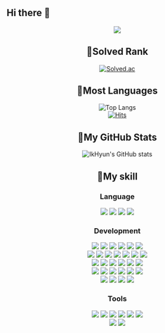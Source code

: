 ## Hi there 👋
<p align='center'>
  <img src="https://capsule-render.vercel.app/api?type=Waving&color=C6FFFF&height=300&section=header&text=IK%20HYUN%20CHO&fontSize=90" />
</p>



<!--
**jih3508/jih3508** is a ✨ _special_ ✨ repository because its `README.md` (this file) appears on your GitHub profile.

Here are some ideas to get you started:

- 🔭 I’m currently working on ...
- 🌱 I’m currently learning ...
- 👯 I’m looking to collaborate on ...
- 🤔 I’m looking for help with ...
- 💬 Ask me about ...
- 📫 How to reach me: ...
- 😄 Pronouns: ...
- ⚡ Fun fact: ...
-->
<div align="center">
  
## 🔔Solved Rank  
  [![Solved.ac](http://mazassumnida.wtf/api/v2/generate_badge?boj=jih3508)](https://solved.ac/jih3508)

## 🔔Most Languages
![Top Langs](https://github-readme-stats.vercel.app/api/top-langs/?username=jih3508&layout=compact&theme=radical)  
[![Hits](https://hits.seeyoufarm.com/api/count/incr/badge.svg?url=https%3A%2F%2Fgithub.com%2Finpink%2Fhit-counter&count_bg=%237ACDD9&title_bg=%23E3CCE0&icon=tencentweibo.svg&icon_color=%23FFFFFF&title=hits&edge_flat=false)](https://hits.seeyoufarm.com)

## 🔔My GitHub Stats
![IkHyun's GitHub stats](https://github-readme-stats.vercel.app/api?username=jih3508&show_icons=true&theme=radical)

## 🔔My skill
<h3 align='center'>Language</h3>
<div align='center'>
  <img src="https://img.shields.io/badge/java-%23007396.svg?&style=for-the-badge&logo=java&logoColor=white" />
  <img src="https://img.shields.io/badge/javascript-%23F7DF1E.svg?&style=for-the-badge&logo=javascript&logoColor=black" />
  <img src="https://img.shields.io/badge/python-%233776AB.svg?&style=for-the-badge&logo=python&logoColor=white" />
  <img src="https://img.shields.io/badge/kotlin-%230095D5.svg?&style=for-the-badge&logo=kotlin&logoColor=white" />
</div>

<h3 align='center'>Development</h3>
<div align='center'>
  <img src="https://img.shields.io/badge/Spring-6DB33F?style=flat-square&logo=Spring&logoColor=white"/>
  <img src="https://img.shields.io/badge/Express-000000?style=flat-square&logo=Express&logoColor=white"/>
  <img src="https://img.shields.io/badge/django-092E20?style=flat-square&logo=django&logoColor=white"/>
  <img src="https://img.shields.io/badge/Flask-000000?style=flat-square&logo=flask&logoColor=white"/>
  <img src="https://img.shields.io/badge/Firebase-FFCA28?style=flat-square&logo=firebase&logoColor=black"/>
  <img src="https://img.shields.io/badge/Node.js-339933?style=flat-square&logo=Node.js&logoColor=white"/>
  <br/>
  <img src="https://img.shields.io/badge/HTML5-E34F26?style=flat-square&logo=html5&logoColor=white"/>
  <img src="https://img.shields.io/badge/CSS3-1572B6?style=flat-square&logo=css3&logoColor=white"/>
  <img src="https://img.shields.io/badge/jQuery-0769AD?style=flat-square&logo=jQuery&logoColor=white"/>
  <img src="https://img.shields.io/badge/React-61DAFB?style=flat-square&logo=React&logoColor=black"/>
  <img src="https://img.shields.io/badge/React Native-61DAFB?style=flat-square&logo=React&logoColor=black"/>
  <img src="https://img.shields.io/badge/Android-3DDC84?style=flat-square&logo=android&logoColor=white"/>
  <img src="https://img.shields.io/badge/qt-%2341CD52.svg?&style=flat-square&logo=qt&logoColor=white" />
  <br/>
  <img src="https://img.shields.io/badge/ORACLE-F80000?style=flat-square&logo=oracle&logoColor=white"/>
  <img src="https://img.shields.io/badge/MariaDB-003545?style=flat-square&logo=mariaDB&logoColor=white"/>
  <img src="https://img.shields.io/badge/MySQL-4479A1?style=flat-square&logo=MySQL&logoColor=white"/>
  <img src="https://img.shields.io/badge/postgresql-%23336791.svg?&style=flat-square&logo=postgresql&logoColor=white" />
  <img src="https://img.shields.io/badge/MongoDB-47A248?style=flat-square&logo=MongoDB&logoColor=white"/>
  <img src="https://img.shields.io/badge/redis-%23DC382D.svg?&style=flat-square&logo=redis&logoColor=white" />
  <br/>
  <img src="https://img.shields.io/badge/Git-F05032?style=flat-square&logo=git&logoColor=white"/>
  <img src="https://img.shields.io/badge/GitHub-181717?style=flat-square&logo=GitHub&logoColor=white"/>
  <img src="https://img.shields.io/badge/Linux-FCC624?style=flat-square&logo=linux&logoColor=black"/>
  <img src="https://img.shields.io/badge/Amazon AWS-232F3E?style=flat-square&logo=amazonaws&logoColor=white"/>
  <img src="https://img.shields.io/badge/Docker-2496ED?style=flat-square&logo=Docker&logoColor=white"/>
  <img src="https://img.shields.io/badge/jenkins-%23D24939.svg?&style=flat-square&logo=jenkins&logoColor=white" />
  <br/>
  <img src="https://img.shields.io/badge/Selenium-43B02A?style=flat-square&logo=Selenium&logoColor=white"/>
  <img src="https://img.shields.io/badge/opencv-%235C3EE8.svg?&style=flat-square&logo=opencv&logoColor=white" />
  <img src="https://img.shields.io/badge/pytorch-%23EE4C2C.svg?&style=flat-square&logo=pytorch&logoColor=white" />
  <img src="https://img.shields.io/badge/tensorflow-%23FF6F00.svg?&style=flat-square&logo=tensorflow&logoColor=white" />
</div>

<h3 align='center'>Tools</h3>
<div align='center'>
  <img src="https://img.shields.io/badge/eclipse%20ide-%232C2255.svg?&style=flat-square&logo=eclipse%20ide&logoColor=white" />
  <img src="https://img.shields.io/badge/visual%20studio%20code-%23007ACC.svg?&style=flat-square&logo=visual%20studio%20code&logoColor=white" />
  <img src="https://img.shields.io/badge/intellij%20idea-%23000000.svg?&style=flat-square&logo=intellij%20idea&logoColor=white" />
  <img src="https://img.shields.io/badge/pycharm-%23000000.svg?&style=flat-square&logo=pycharm&logoColor=white" />
  <img src="https://img.shields.io/badge/Android Studio-3DDC84?style=flat-square&logo=Android Studio&logoColor=white"/>
  <img src="https://img.shields.io/badge/postman-%23FF6C37.svg?&style=flat-square&logo=postman&logoColor=white" />
  <br/>
  <img src="https://img.shields.io/badge/slack-%234A154B.svg?&style=flat-square&logo=slack&logoColor=white" />
  <img src="https://img.shields.io/badge/confluence-%23172B4D.svg?&style=flat-square&logo=confluence&logoColor=white" />
</div>
<br/>
</div>
